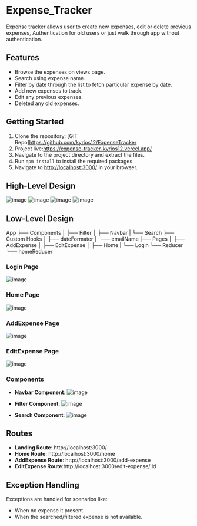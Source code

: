 # Expense_Tracker

Expense tracker allows user to create new expenses, edit or delete previous expenses, Authentication for old users or just walk through app without authentication.

## Features

- Browse the expenses on views page.
- Search using expense name.
- Filter by date through the list to fetch particular expense by date.
- Add new expenses to track.
- Edit any previous expenses.
- Deleted any old expenses.

## Getting Started

1. Clone the repository: [GIT Repo]https://github.com/kyrios12/ExpenseTracker
2. Project live:https://expense-tracker-kyrios12.vercel.app/
3. Navigate to the project directory and extract the files.
4. Run `npm install` to install the required packages.
5. Navigate to [http://localhost:3000/](http://localhost:3000/) in your browser.

## High-Level Design

![image](https://github.com/kyrios12/ExpenseTracker/assets/103828615/36d69618-90f1-430c-958c-ff30a465293d)
![image](https://github.com/kyrios12/ExpenseTracker/assets/103828615/e1e33a5b-d3f2-4826-90db-f7a8162e4926)
![image](https://github.com/kyrios12/ExpenseTracker/assets/103828615/f2804a38-30d8-4199-8e9d-006613ec58fe)
![image](https://github.com/kyrios12/ExpenseTracker/assets/103828615/77322ce4-6dd8-4883-9a63-68d2873960f3)

## Low-Level Design
App
├── Components
│   ├── Filter
│   ├── Navbar
|   └── Search 
├── Custom Hooks
│   ├── dateFormater
│   └── emailName
├── Pages
│   ├── AddExpense
│   ├── EditExpense
│   ├── Home
|   └── Login
└── Reducer
    └── homeReducer
    
### Login Page
![image](https://github.com/kyrios12/ExpenseTracker/assets/103828615/abe6b0da-cfed-4ca9-a698-be9cffae2015)
### Home Page
![image](https://github.com/kyrios12/ExpenseTracker/assets/103828615/1fe9a7ec-2bcf-4190-9796-218ad006cf3c)
### AddExpense Page
![image](https://github.com/kyrios12/ExpenseTracker/assets/103828615/fa211143-9d77-407a-9882-f2f0217b6826)
### EditExpense Page
![image](https://github.com/kyrios12/ExpenseTracker/assets/103828615/c82c3330-4e15-42f1-9009-c75ff15e150b)

### Components

- **Navbar Component**: ![image](https://github.com/kyrios12/ExpenseTracker/assets/103828615/7b38e273-0ffd-43f6-9f41-479b57683b6f)

- **Filter Component**: ![image](https://github.com/kyrios12/ExpenseTracker/assets/103828615/6c3a2bf5-19c2-4f66-8bbb-e304d4067d07)

- **Search Component**: ![image](https://github.com/kyrios12/ExpenseTracker/assets/103828615/485cc4ff-5242-4253-b70c-fdee21b62584)
## Routes
- **Landing Route**: http://localhost:3000/
- **Home Route**: http://localhost:3000/home
- **AddExpense Route**: http://localhost:3000/add-expense
- **EditExpense Route**:http://localhost:3000/edit-expense/:id

## Exception Handling

Exceptions are handled for scenarios like:
- When no expense it present.
- When the searched/filtered expense is not available.
